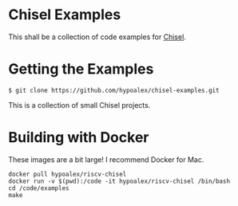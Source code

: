 Chisel Examples
===============

This shall be a collection of code examples for [Chisel](https://github.com/ucb-bar/chisel).

Getting the Examples
====================

    $ git clone https://github.com/hypoalex/chisel-examples.git

This is a collection of small Chisel projects.


Building with Docker
====================

These images are a bit large! I recommend Docker for Mac.

    docker pull hypoalex/riscv-chisel
    docker run -v $(pwd):/code -it hypoalex/riscv-chisel /bin/bash
    cd /code/examples
    make